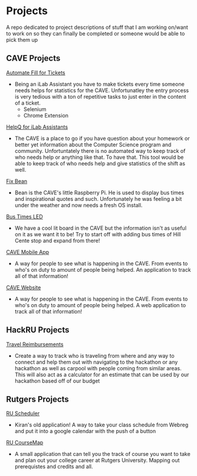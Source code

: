 # Projects
A repo dedicated to project descriptions of stuff that I am working on/want to work on so they can finally be completed or someone would be able to pick them up

## CAVE Projects

[Automate Fill for Tickets](#cave-projects)
* Being an iLab Assistant you have to make tickets every time someone needs helps for statistics for the CAVE.  Unfortunatley the entry process is very tedious with a ton of repetitive tasks to just enter in the content of a ticket.
  * Selenium
  * Chrome Extension

[HelpQ for iLab Assistants](#cave-projects)
* The CAVE is a place to go if you have question about your homework or better yet information about the Computer Science program and community.  Unfortuntately there is no automated way to keep track of who needs help or anything like that.  To have that.  This tool would be able to keep track of who needs help and give statistics of the shift as well.

[Fix Bean](#cave-projects)
* Bean is the CAVE's little Raspberry Pi.  He is used to display bus times and inspirational quotes and such.  Unfortunately he was feeling a bit under the weather and now needs a fresh OS install.

[Bus Times LED](#cave-projects)
* We have a cool lit board in the CAVE but the information isn't as useful on it as we want it to be!  Try to start off with adding bus times of Hill Cente stop and expand from there!

[CAVE Mobile App](#cave-projects)
* A way for people to see what is happening in the CAVE.  From events to who's on duty to amount of people being helped.  An application to track all of that information!

[CAVE Website](#cave-projects)
* A way for people to see what is happening in the CAVE.  From events to who's on duty to amount of people being helped.  A web application to track all of that information!

## HackRU Projects

[Travel Reimbursements](#cave-projects)
* Create a way to track who is traveling from where and any way to connect and help them out with navigating to the hackathon or any hackathon as well as carpool with people coming from similar areas.  This will also act as a calculator for an estimate that can be used by our hackathon based off of our budget

## Rutgers Projects

[RU Scheduler](#cave-projects)
* Kiran's old application!  A way to take your class schedule from Webreg and put it into a google calendar with the push of a button

[RU CourseMap](#cave-projects)
* A small application that can tell you the track of course you want to take and plan out your college career at Rutgers University.  Mapping out prerequistes and credits and all.
